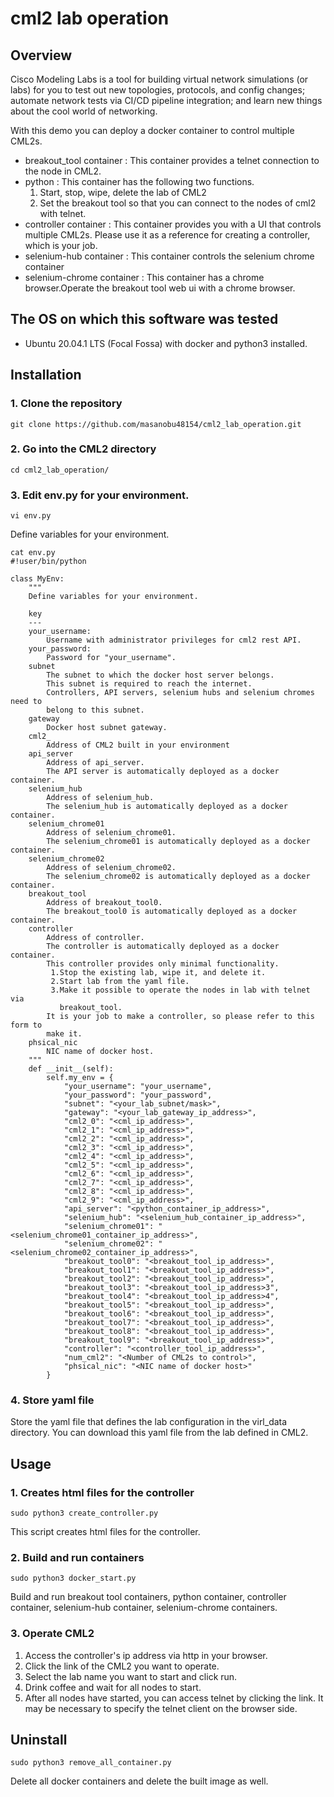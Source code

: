 # cml2 lab operation

## Overview

Cisco Modeling Labs is a tool for building virtual network simulations (or labs) for you to test out new topologies, protocols, and config changes; automate network tests via CI/CD pipeline integration; and learn new things about the cool world of networking.

With this demo you can deploy a docker container to control multiple CML2s.
- breakout_tool container :  This container provides a telnet connection to the node in CML2.
- python : This container has the following two functions.
  1. Start, stop, wipe, delete the lab of CML2
  2. Set the breakout tool so that you can connect to the nodes of cml2 with telnet.
- controller container : This container provides you with a UI that controls multiple CML2s. Please use it as a reference for creating a controller, which is your job.
- selenium-hub container : This container controls the selenium chrome container
- selenium-chrome container : This container has a chrome browser.Operate the breakout tool web ui with a chrome browser.

## The OS on which this software was tested
- Ubuntu 20.04.1 LTS (Focal Fossa) with docker and python3 installed.

## Installation

### 1. Clone the repository
```
git clone https://github.com/masanobu48154/cml2_lab_operation.git
```

### 2. Go into the CML2 directory
```
cd cml2_lab_operation/
```

### 3. Edit env.py for your environment.
```
vi env.py
```

Define variables for your environment.

```
cat env.py
#!user/bin/python

class MyEnv:
    """
    Define variables for your environment.

    key
    ---
    your_username:
        Username with administrator privileges for cml2 rest API.
    your_password:
        Password for "your_username".
    subnet
        The subnet to which the docker host server belongs.
        This subnet is required to reach the internet.
        Controllers, API servers, selenium hubs and selenium chromes need to
        belong to this subnet.
    gateway
        Docker host subnet gateway.
    cml2_
        Address of CML2 built in your environment
    api_server
        Address of api_server.
        The API server is automatically deployed as a docker container.
    selenium_hub
        Address of selenium_hub.
        The selenium_hub is automatically deployed as a docker container.
    selenium_chrome01
        Address of selenium_chrome01.
        The selenium_chrome01 is automatically deployed as a docker container.
    selenium_chrome02
        Address of selenium_chrome02.
        The selenium_chrome02 is automatically deployed as a docker container.
    breakout_tool
        Address of breakout_tool0.
        The breakout_tool0 is automatically deployed as a docker container.
    controller
        Address of controller.
        The controller is automatically deployed as a docker container.
        This controller provides only minimal functionality.
         1.Stop the existing lab, wipe it, and delete it.
         2.Start lab from the yaml file.
         3.Make it possible to operate the nodes in lab with telnet via
           breakout_tool.
        It is your job to make a controller, so please refer to this form to
        make it.
    phsical_nic
        NIC name of docker host.
    """
    def __init__(self):
        self.my_env = {
            "your_username": "your_username",
            "your_password": "your_password",
            "subnet": "<your_lab_subnet/mask>",
            "gateway": "<your_lab_gateway_ip_address>",
            "cml2_0": "<cml_ip_address>",
            "cml2_1": "<cml_ip_address>",
            "cml2_2": "<cml_ip_address>",
            "cml2_3": "<cml_ip_address>",
            "cml2_4": "<cml_ip_address>",
            "cml2_5": "<cml_ip_address>",
            "cml2_6": "<cml_ip_address>",
            "cml2_7": "<cml_ip_address>",
            "cml2_8": "<cml_ip_address>",
            "cml2_9": "<cml_ip_address>",
            "api_server": "<python_container_ip_address>",
            "selenium_hub": "<selenium_hub_container_ip_address>",
            "selenium_chrome01": "<selenium_chrome01_container_ip_address>",
            "selenium_chrome02": "<selenium_chrome02_container_ip_address>",
            "breakout_tool0": "<breakout_tool_ip_address>",
            "breakout_tool1": "<breakout_tool_ip_address>",
            "breakout_tool2": "<breakout_tool_ip_address>",
            "breakout_tool3": "<breakout_tool_ip_address>3",
            "breakout_tool4": "<breakout_tool_ip_address>4",
            "breakout_tool5": "<breakout_tool_ip_address>",
            "breakout_tool6": "<breakout_tool_ip_address>",
            "breakout_tool7": "<breakout_tool_ip_address>",
            "breakout_tool8": "<breakout_tool_ip_address>",
            "breakout_tool9": "<breakout_tool_ip_address>",
            "controller": "<controller_tool_ip_address>",
            "num_cml2": "<Number of CML2s to control>",
            "phsical_nic": "<NIC name of docker host>"
        }
```

### 4. Store yaml file
Store the yaml file that defines the lab configuration in the virl_data directory. You can download this yaml file from the lab defined in CML2.

## Usage

### 1. Creates html files for the controller
```
sudo python3 create_controller.py
```
This script creates html files for the controller.

### 2. Build and run containers
```
sudo python3 docker_start.py
```
Build and run breakout tool containers, python container, controller container, selenium-hub container, selenium-chrome containers.

### 3. Operate CML2
1. Access the controller's ip address via http in your browser.
2. Click the link of the CML2 you want to operate.
3. Select the lab name you want to start and click run.
4. Drink coffee and wait for all nodes to start.
5. After all nodes have started, you can access telnet by clicking the link. It may be necessary to specify the telnet client on the browser side.

## Uninstall
```
sudo python3 remove_all_container.py
```
Delete all docker containers and delete the built image as well.
